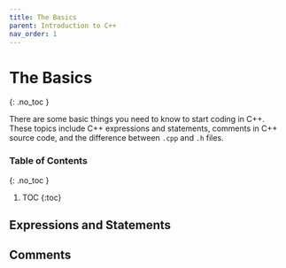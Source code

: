 ```yaml
---
title: The Basics
parent: Introduction to C++
nav_order: 1
---
```


<!--prettier-ignore-start-->
# The Basics 
{: .no_toc }

There are some basic things you need to know to start coding in C++. These topics include C++ expressions and statements, comments in C++ source code, and the difference between `.cpp` and `.h` files.

### Table of Contents
{: .no_toc }

1. TOC
{:toc}

<!--prettier-ignore-end-->

## Expressions and Statements

## Comments
